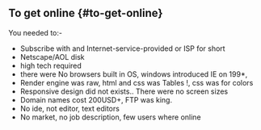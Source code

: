 ## To get online {#to-get-online}

You needed to:-

*   Subscribe with and Internet-service-provided or ISP for short
*   Netscape/AOL disk
*   high tech required
*   there were No browsers built in OS, windows introduced IE on 199*,
*   Render engine was raw, html and css was Tables !, css was for colors
*   Responsive design did not exists.. There were no screen sizes
*   Domain names cost 200USD+, FTP was king.
*   No ide, not editor, text editors
*   No market, no job description, few users where online